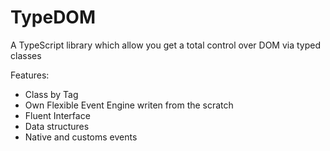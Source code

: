 TypeDOM
=======

A TypeScript library which allow you get a total control over DOM via typed classes


Features:

- Class by Tag
- Own Flexible Event Engine writen from the scratch
- Fluent Interface
- Data structures
- Native and customs events
